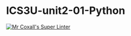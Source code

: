 # ICS3U-unit2-01-Python

[![Mr Coxall's Super Linter](https://github.com/noah-daher/ICS3U-unit2-01-Python/workflows/Mr%20Coxall's%20Super%20Linter/badge.svg)](https://github.com/noah-daher/ICS3U-unit2-01-Python/actions/)
